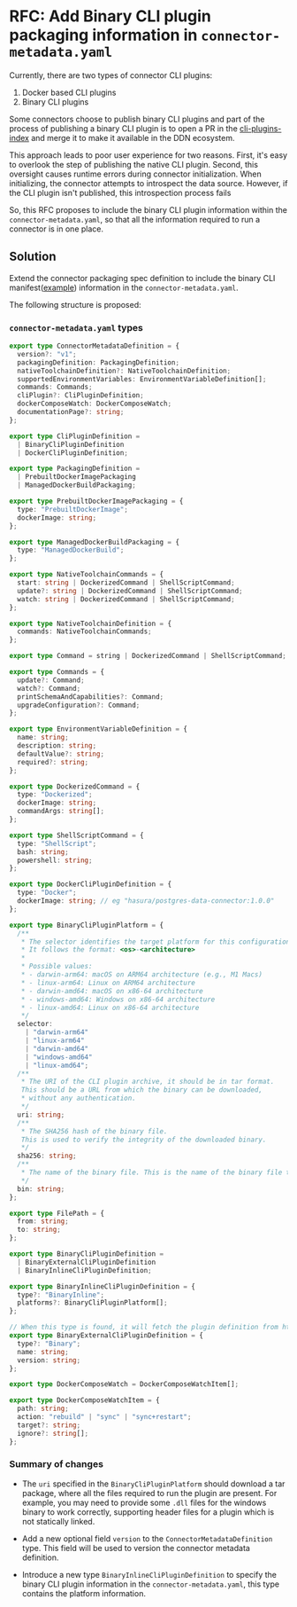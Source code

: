 # RFC: Add Binary CLI plugin packaging information in `connector-metadata.yaml`

Currently, there are two types of connector CLI plugins:

1. Docker based CLI plugins
2. Binary CLI plugins

Some connectors choose to publish binary CLI plugins and part of the process of publishing a binary CLI plugin is to open a PR in the [cli-plugins-index](https://github.com/hasura/cli-plugins-index) and merge it to make it available in the DDN ecosystem.

This approach leads to poor user experience for two reasons. First, it's easy
to overlook the step of publishing the native CLI plugin. Second, this oversight
causes runtime errors during connector initialization. When initializing, the
connector attempts to introspect the data source. However, if the CLI plugin
isn't published, this introspection process fails

So, this RFC proposes to include the binary CLI plugin information within the `connector-metadata.yaml`,
so that all the information required to run a connector is in one place.

## Solution

Extend the connector packaging spec definition to include the binary CLI manifest([example](https://github.com/hasura/cli-plugins-index/blob/master/plugins/ndc-go/v1.4.0/manifest.yaml)) information in the `connector-metadata.yaml`.

The following structure is proposed:


### `connector-metadata.yaml` types

```typescript
export type ConnectorMetadataDefinition = {
  version?: "v1";
  packagingDefinition: PackagingDefinition;
  nativeToolchainDefinition?: NativeToolchainDefinition;
  supportedEnvironmentVariables: EnvironmentVariableDefinition[];
  commands: Commands;
  cliPlugin?: CliPluginDefinition;
  dockerComposeWatch: DockerComposeWatch;
  documentationPage?: string;
};

export type CliPluginDefinition =
  | BinaryCliPluginDefinition
  | DockerCliPluginDefinition;

export type PackagingDefinition =
  | PrebuiltDockerImagePackaging
  | ManagedDockerBuildPackaging;

export type PrebuiltDockerImagePackaging = {
  type: "PrebuiltDockerImage";
  dockerImage: string;
};

export type ManagedDockerBuildPackaging = {
  type: "ManagedDockerBuild";
};

export type NativeToolchainCommands = {
  start: string | DockerizedCommand | ShellScriptCommand;
  update?: string | DockerizedCommand | ShellScriptCommand;
  watch: string | DockerizedCommand | ShellScriptCommand;
};

export type NativeToolchainDefinition = {
  commands: NativeToolchainCommands;
};

export type Command = string | DockerizedCommand | ShellScriptCommand;

export type Commands = {
  update?: Command;
  watch?: Command;
  printSchemaAndCapabilities?: Command;
  upgradeConfiguration?: Command;
};

export type EnvironmentVariableDefinition = {
  name: string;
  description: string;
  defaultValue?: string;
  required?: string;
};

export type DockerizedCommand = {
  type: "Dockerized";
  dockerImage: string;
  commandArgs: string[];
};

export type ShellScriptCommand = {
  type: "ShellScript";
  bash: string;
  powershell: string;
};

export type DockerCliPluginDefinition = {
  type: "Docker";
  dockerImage: string; // eg "hasura/postgres-data-connector:1.0.0"
};

export type BinaryCliPluginPlatform = {
  /**
   * The selector identifies the target platform for this configuration.
   * It follows the format: <os>-<architecture>
   *
   * Possible values:
   * - darwin-arm64: macOS on ARM64 architecture (e.g., M1 Macs)
   * - linux-arm64: Linux on ARM64 architecture
   * - darwin-amd64: macOS on x86-64 architecture
   * - windows-amd64: Windows on x86-64 architecture
   * - linux-amd64: Linux on x86-64 architecture
   */
  selector:
    | "darwin-arm64"
    | "linux-arm64"
    | "darwin-amd64"
    | "windows-amd64"
    | "linux-amd64";
  /**
   * The URI of the CLI plugin archive, it should be in tar format.
   This should be a URL from which the binary can be downloaded,
   * without any authentication.
   */
  uri: string;
  /**
   * The SHA256 hash of the binary file.
   This is used to verify the integrity of the downloaded binary.
   */
  sha256: string;
  /**
   * The name of the binary file. This is the name of the binary file that will be placed in the bin directory.
   */
  bin: string;
};

export type FilePath = {
  from: string;
  to: string;
};

export type BinaryCliPluginDefinition =
  | BinaryExternalCliPluginDefinition
  | BinaryInlineCliPluginDefinition;

export type BinaryInlineCliPluginDefinition = {
  type?: "BinaryInline";
  platforms?: BinaryCliPluginPlatform[];
};

// When this type is found, it will fetch the plugin definition from https://github.com/hasura/cli-plugins-index
export type BinaryExternalCliPluginDefinition = {
  type?: "Binary";
  name: string;
  version: string;
};

export type DockerComposeWatch = DockerComposeWatchItem[];

export type DockerComposeWatchItem = {
  path: string;
  action: "rebuild" | "sync" | "sync+restart";
  target?: string;
  ignore?: string[];
};

```


### Summary of changes

- The `uri` specified in the `BinaryCliPluginPlatform` should download a tar package, where all the files required to run the plugin are present. For example, you may need to provide some `.dll` files for the windows binary to work correctly, supporting header files for a plugin which is not statically linked.

- Add a new optional field `version` to the `ConnectorMetadataDefinition` type. This field will be used to version the connector metadata definition.
- Introduce a new type `BinaryInlineCliPluginDefinition` to specify the binary CLI plugin information in the `connector-metadata.yaml`, this type contains the platform information.
